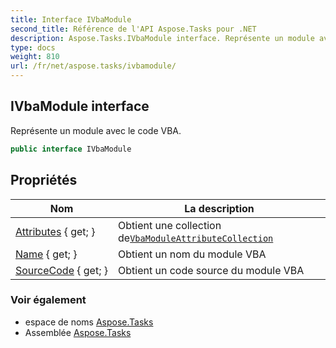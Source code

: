 ```yaml
---
title: Interface IVbaModule
second_title: Référence de l'API Aspose.Tasks pour .NET
description: Aspose.Tasks.IVbaModule interface. Représente un module avec le code VBA.
type: docs
weight: 810
url: /fr/net/aspose.tasks/ivbamodule/
---
```

## IVbaModule interface

Représente un module avec le code VBA.

```csharp
public interface IVbaModule
```

## Propriétés

| Nom | La description |
| --- | --- |
| [Attributes](../../aspose.tasks/ivbamodule/attributes/) { get; } | Obtient une collection de[`VbaModuleAttributeCollection`](../vbamoduleattributecollection/) |
| [Name](../../aspose.tasks/ivbamodule/name/) { get; } | Obtient un nom du module VBA |
| [SourceCode](../../aspose.tasks/ivbamodule/sourcecode/) { get; } | Obtient un code source du module VBA |

### Voir également

* espace de noms [Aspose.Tasks](../../aspose.tasks/)
* Assemblée [Aspose.Tasks](../../)


